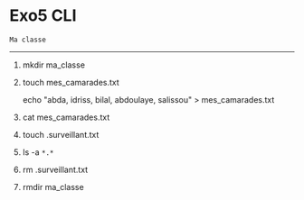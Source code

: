 # Exo5 CLI
    Ma classe
---------
1. mkdir ma_classe
2. touch mes_camarades.txt
    
    echo "abda, idriss, bilal, abdoulaye, salissou" > mes_camarades.txt
3. cat mes_camarades.txt
4. touch .surveillant.txt
5. ls -a `*.*`
6. rm .surveillant.txt
7. rmdir ma_classe